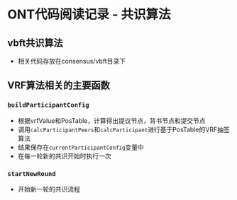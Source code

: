# ONT代码阅读记录 - 共识算法
## vbft共识算法
* 相关代码存放在consensus/vbft目录下
## VRF算法相关的主要函数
### `buildParticipantConfig`
* 根据vrfValue和PosTable，计算得出提议节点，背书节点和提交节点
* 调用`calcParticipantPeers`和`calcParticipant`进行基于PosTable的VRF抽签算法
* 结果保存在`currentParticipantConfig`变量中
* 在每一轮新的共识开始时执行一次
### `startNewRound`
* 开始新一轮的共识流程